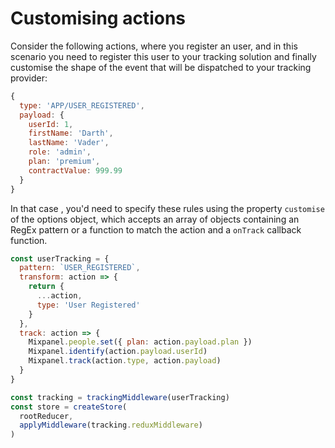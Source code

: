 # Customising actions

Consider the following actions, where you register an user, and in this scenario you need to register this user to your tracking solution and finally customise the shape of the event that will be dispatched to your tracking provider:

```js
{
  type: 'APP/USER_REGISTERED',
  payload: {
    userId: 1,
    firstName: 'Darth',
    lastName: 'Vader',
    role: 'admin',
    plan: 'premium',
    contractValue: 999.99
  }
}
```

In that case , you'd need to specify these rules using the property `customise` of the options object, which accepts an array of objects containing an RegEx pattern or a function to match the action and a `onTrack` callback function.

```js
const userTracking = {
  pattern: `USER_REGISTERED`,
  transform: action => {
    return {
      ...action,
      type: 'User Registered'
    }
  },
  track: action => {
    Mixpanel.people.set({ plan: action.payload.plan })
    Mixpanel.identify(action.payload.userId)
    Mixpanel.track(action.type, action.payload)
  }
}

const tracking = trackingMiddleware(userTracking)
const store = createStore(
  rootReducer,
  applyMiddleware(tracking.reduxMiddleware)
)
```
